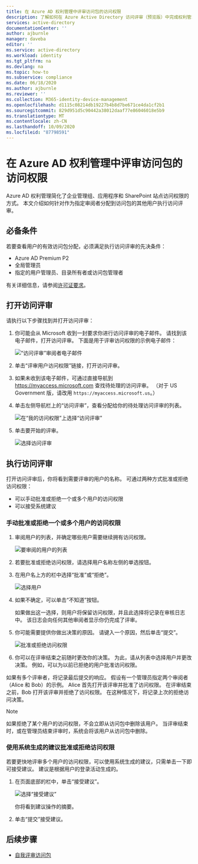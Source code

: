 ```yaml
---
title: 在 Azure AD 权利管理中评审访问包的访问权限
description: 了解如何在 Azure Active Directory 访问评审（预览版）中完成权利管理访问包的访问评审。
services: active-directory
documentationCenter: ''
author: ajburnle
manager: daveba
editor: ''
ms.service: active-directory
ms.workload: identity
ms.tgt_pltfrm: na
ms.devlang: na
ms.topic: how-to
ms.subservice: compliance
ms.date: 06/18/2020
ms.author: ajburnle
ms.reviewer: ''
ms.collection: M365-identity-device-management
ms.openlocfilehash: d1115c08214db19227b4b8d7be671ce4da1cf2b1
ms.sourcegitcommit: 829d951d5c90442a38012daaf77e86046018e5b9
ms.translationtype: MT
ms.contentlocale: zh-CN
ms.lasthandoff: 10/09/2020
ms.locfileid: "87798591"
---
```

# <a name="review-access-of-an-access-package-in-azure-ad-entitlement-management"></a>在 Azure AD 权利管理中评审访问包的访问权限

Azure AD 权利管理简化了企业管理组、应用程序和 SharePoint 站点访问权限的方式。 本文介绍如何针对作为指定审阅者分配到访问包的其他用户执行访问评审。

## <a name="prerequisites"></a>必备条件

若要查看用户的有效访问包分配，必须满足执行访问评审的先决条件：
- Azure AD Premium P2
- 全局管理员
- 指定的用户管理员、目录所有者或访问包管理者

有关详细信息，请参阅[许可证要求](entitlement-management-overview.md#license-requirements)。


## <a name="open-the-access-review"></a>打开访问评审

请执行以下步骤找到并打开访问评审：

1. 你可能会从 Microsoft 收到一封要求你进行访问评审的电子邮件。 请找到该电子邮件，打开访问评审。 下面是用于评审访问权限的示例电子邮件：
    
    ![“访问评审”审阅者电子邮件](./media/entitlement-management-access-reviews-review-access/review-access-reviewer-email.png)

1. 单击“评审用户访问权限”链接，打开访问评审。 

1. 如果未收到该电子邮件，可通过直接导航到 https://myaccess.microsoft.com 查找待处理的访问评审。  （对于 US Government 版，请改用 `https://myaccess.microsoft.us`。）

1. 单击左侧导航栏上的“访问评审”，查看分配给你的待处理访问评审的列表。
    
    ![在“我的访问权限”上选择“访问评审”](./media/entitlement-management-access-reviews-review-access/review-access-myaccess-select-access-review.png)

1. 单击要开始的评审。
    
    ![选择访问评审](./media/entitlement-management-access-reviews-review-access/review-access-select-access-review.png)

## <a name="perform-the-access-review"></a>执行访问评审

打开访问评审后，你将看到需要评审的用户的名称。 可通过两种方式批准或拒绝访问权限：
- 可以手动批准或拒绝一个或多个用户的访问权限
- 可以接受系统建议

### <a name="manually-approve-or-deny-access-for-one-or-more-users"></a>手动批准或拒绝一个或多个用户的访问权限
1. 审阅用户的列表，并确定哪些用户需要继续拥有访问权限。

    ![要审阅的用户的列表](./media/entitlement-management-access-reviews-review-access/review-access-list-of-users.png)

1. 若要批准或拒绝访问权限，请选择用户名称左侧的单选按钮。

1. 在用户名上方的栏中选择“批准”或“拒绝”。

    ![选择用户](./media/entitlement-management-access-reviews-review-access/review-access-select-users.png)

1. 如果不确定，可以单击“不知道”按钮。

    如果做出这一选择，则用户将保留访问权限，并且此选择将记录在审核日志中。 该日志会向任何其他审阅者显示你仍完成了评审。

1. 你可能需要提供你做出决策的原因。 请键入一个原因，然后单击“提交”。

    ![批准或拒绝访问权限](./media/entitlement-management-access-reviews-review-access/review-access-decision-approve.png)

1. 你可以在评审结束之前随时更改你的决策。 为此，请从列表中选择用户并更改决策。 例如，可以为以前已拒绝的用户批准访问权限。

如果有多个评审者，将记录最后提交的响应。 假设有一个管理员指定两个审阅者（Alice 和 Bob）的示例。 Alice 首先打开该评审并批准了访问权限。 在评审结束之前，Bob 打开该评审并拒绝了访问权限。 在这种情况下，将记录上次的拒绝访问决策。

>[!NOTE]
>如果拒绝了某个用户的访问权限，不会立即从访问包中删除该用户。 当评审结束时，或在管理员结束评审时，系统会将该用户从访问包中删除。

### <a name="approve-or-deny-access-using-the-system-generated-recommendations"></a>使用系统生成的建议批准或拒绝访问权限

若要更快地评审多个用户的访问权限，可以使用系统生成的建议，只需单击一下即可接受建议。 建议是根据用户的登录活动生成的。

1.  在页面底部的栏中，单击“接受建议”。
    
    ![选择“接受建议”](./media/entitlement-management-access-reviews-review-access/review-access-use-recommendations.png)
    
    你将看到建议操作的摘要。

1.  单击“提交”接受建议。

## <a name="next-steps"></a>后续步骤

- [自我评审访问包](entitlement-management-access-reviews-self-review.md)